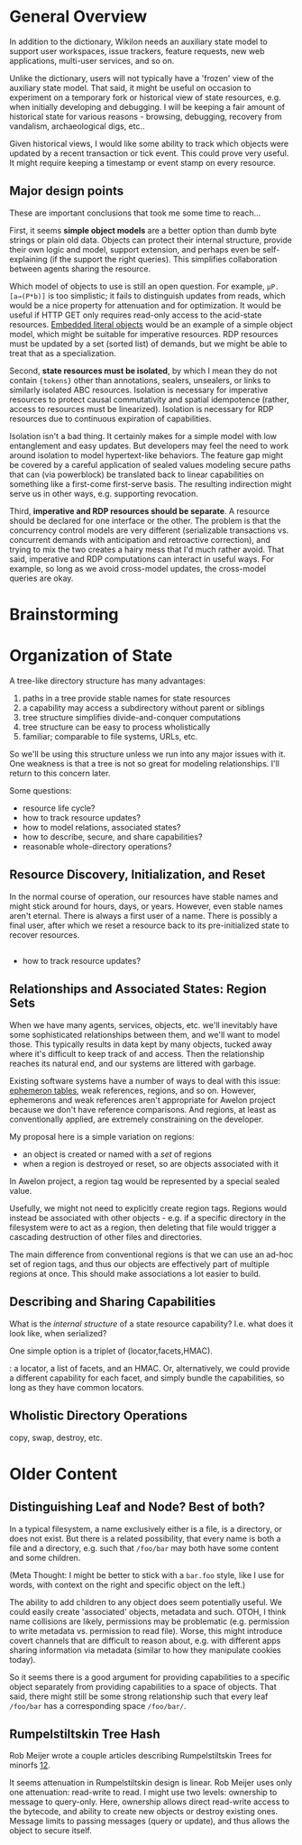 
# General Overview

In addition to the dictionary, Wikilon needs an auxiliary state model to support user workspaces, issue trackers, feature requests, new web applications, multi-user services, and so on. 

Unlike the dictionary, users will not typically have a 'frozen' view of the auxiliary state model. That said, it might be useful on occasion to experiment on a temporary fork or historical view of state resources, e.g. when initially developing and debugging. I will be keeping a fair amount of historical state for various reasons - browsing, debugging, recovery from vandalism, archaeological digs, etc.. 

Given historical views, I would like some ability to track which objects were updated by a recent transaction or tick event. This could prove very useful. It might require keeping a timestamp or event stamp on every resource.

## Major design points

These are important conclusions that took me some time to reach...

First, it seems **simple object models** are a better option than dumb byte strings or plain old data. Objects can protect their internal structure, provide their own logic and model, support extension, and perhaps even be self-explaining (if the support the right queries). This simplifies collaboration between agents sharing the resource.

Which model of objects to use is still an open question. For example, `µP.[a→(P*b)]` is too simplistic; it fails to distinguish updates from reads, which would be a nice property for attenuation and for optimization. It would be useful if HTTP GET only requires read-only access to the acid-state resources. [Embedded literal objects](EmbeddedLiteralObjects.md) would be an example of a simple object model, which might be suitable for imperative resources. RDP resources must be updated by a set (sorted list) of demands, but we might be able to treat that as a specialization.

Second, **state resources must be isolated**, by which I mean they do not contain `{tokens}` other than annotations, sealers, unsealers, or links to similarly isolated ABC resources. Isolation is necessary for imperative resources to protect causal commutativity and spatial idempotence (rather, access to resources must be linearized). Isolation is necessary for RDP resources due to continuous expiration of capabilities.

Isolation isn't a bad thing. It certainly makes for a simple model with low entanglement and easy updates. But developers may feel the need to work around isolation to model hypertext-like behaviors. The feature gap might be covered by a careful application of sealed values modeling secure paths that can (via powerblock) be translated back to linear capabilities on something like a first-come first-serve basis. The resulting indirection might serve us in other ways, e.g. supporting revocation.

Third, **imperative and RDP resources should be separate**. A resource should be declared for one interface or the other. The problem is that the concurrency control models are very different (serializable transactions vs. concurrent demands with anticipation and retroactive correction), and trying to mix the two creates a hairy mess that I'd much rather avoid. That said, imperative and RDP computations can interact in useful ways. For example, so long as we avoid cross-model updates, the cross-model queries are okay.


Brainstorming
=============

# Organization of State

A tree-like directory structure has many advantages:

1. paths in a tree provide stable names for state resources
2. a capability may access a subdirectory without parent or siblings
3. tree structure simplifies divide-and-conquer computations 
4. tree structure can be easy to process wholistically 
5. familiar; comparable to file systems, URLs, etc.

So we'll be using this structure unless we run into any major issues with it. One weakness is that a tree is not so great for modeling relationships. I'll return to this concern later.

Some questions:

* resource life cycle?
* how to track resource updates?
* how to model relations, associated states?
* how to describe, secure, and share capabilities?
* reasonable whole-directory operations?


## Resource Discovery, Initialization, and Reset

In the normal course of operation, our resources have stable names and might stick around for hours, days, or years. However, even stable names aren't eternal. There is always a first user of a name. There is possibly a final user, after which we reset a resource back to its pre-initialized state to recover resources. 


## 

* how to track resource updates?


## Relationships and Associated States: Region Sets

When we have many agents, services, objects, etc. we'll inevitably have some sophisticated relationships between them, and we'll want to model those. This typically results in data kept by many objects, tucked away where it's difficult to keep track of and access. Then the relationship reaches its natural end, and our systems are littered with garbage.

Existing software systems have a number of ways to deal with this issue: [ephemeron tables](http://en.wikipedia.org/wiki/Ephemeron), weak references, regions, and so on. However, ephemerons and weak references aren't appropriate for Awelon project because we don't have reference comparisons. And regions, at least as conventionally applied, are extremely constraining on the developer.

My proposal here is a simple variation on regions:

* an object is created or named with a *set* of regions
* when a region is destroyed or reset, so are objects associated with it

In Awelon project, a region tag would be represented by a special sealed value. 

Usefully, we might not need to explicitly create region tags. Regions would instead be associated with other objects - e.g. if a specific directory in the filesystem were to act as a region, then deleting that file would trigger a cascading destruction of other files and directories.

The main difference from conventional regions is that we can use an ad-hoc set of region tags, and thus our objects are effectively part of multiple regions at once. This should make associations a lot easier to build.

## Describing and Sharing Capabilities

What is the *internal structure* of a state resource capability? I.e. what does it look like, when serialized? 

One simple option is a triplet of (locator,facets,HMAC). 

: a locator, a list of facets, and an HMAC. Or, alternatively, we could provide a different capability for each facet, and simply bundle the capabilities, so long as they have common locators.



## Wholistic Directory Operations

copy, swap, destroy, etc.



Older Content
===============

## Distinguishing Leaf and Node? Best of both?

In a typical filesystem, a name exclusively either is a file, is a directory, or does not exist. But there is a related possibility, that every name is both a file and a directory, e.g. such that `/foo/bar` may both have some content and some children. 

(Meta Thought: I might be better to stick with a `bar.foo` style, like I use for words, with context on the right and specific object on the left.)

The ability to add children to any object does seem potentially useful. We could easily create 'associated' objects, metadata and such. OTOH, I think name collisions are likely, permissions may be problematic (e.g. permission to write metadata vs. permission to read file). Worse, this might introduce covert channels that are difficult to reason about, e.g. with different apps sharing information via metadata (similar to how they manipulate cookies today). 

So it seems there is a good argument for providing capabilities to a specific object separately from providing capabilities to a space of objects. That said, there might still be some strong relationship such that every leaf `/foo/bar` has a corresponding space `/foo/bar/`.

## Rumpelstiltskin Tree Hash

Rob Meijer wrote a couple articles describing Rumpelstiltskin Trees for minorfs [1](http://minorfs.wordpress.com/2014/02/20/rumpelstiltskin-and-his-children/)[2](http://minorfs.wordpress.com/2014/03/21/rumpelstiltskin-and-his-children-part-2/).

It seems attenuation in Rumpelstiltskin design is linear. Rob Meijer uses only one attenuation: read-write to read. I might use two levels: ownership to message to query-only. Here, ownership allows direct read-write access to the bytecode, and ability to create new objects or destroy existing ones. Message limits to passing messages (query or update), and thus allows the object to secure itself. 




